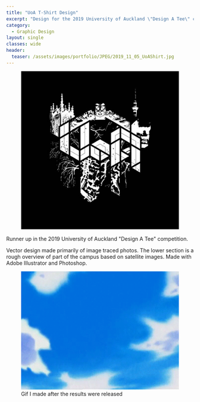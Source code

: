 ```yaml
---
title: "UoA T-Shirt Design"
excerpt: "Design for the 2019 University of Auckland \"Design A Tee\" competition"
category:
  - Graphic Design
layout: single
classes: wide
header:
  teaser: /assets/images/portfolio/JPEG/2019_11_05_UoAShirt.jpg
---
```


<figure class="align-center">
	<a href="/assets/images/portfolio/JPEG/2019_11_05_UoAShirt.jpg"><img src="/assets/images/portfolio/JPEG/2019_11_05_UoAShirt.jpg"></a>
</figure>



Runner up in the 2019 University of Auckland "Design A Tee" competition.

Vector design made primarily of image traced photos. The lower section is a rough overview of part of the campus based on satellite images. Made with Adobe Illustrator and Photoshop.

<figure class="align-center">
	<a href="/assets/images/portfolio/GIF/2019_11_05_UoAShirt_BlastingOffAgain.gif"><img src="/assets/images/portfolio/GIF/2019_11_05_UoAShirt_BlastingOffAgain.gif"></a>
  <figcaption>Gif I made after the results were released</figcaption>
</figure>
